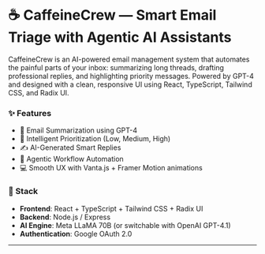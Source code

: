 # ☕ CaffeineCrew — Smart Email Triage with Agentic AI Assistants

CaffeineCrew is an AI-powered email management system that automates the painful parts of your inbox: summarizing long threads, drafting professional replies, and highlighting priority messages. Powered by GPT-4 and designed with a clean, responsive UI using React, TypeScript, Tailwind CSS, and Radix UI.

### ✨ Features
- 📩 Email Summarization using GPT-4
- 🧠 Intelligent Prioritization (Low, Medium, High)
- ✍️ AI-Generated Smart Replies
- 🎯 Agentic Workflow Automation
- 💻 Smooth UX with Vanta.js + Framer Motion animations

### 🚀 Stack
- **Frontend**: React + TypeScript + Tailwind CSS + Radix UI
- **Backend**: Node.js / Express
- **AI Engine**: Meta LLaMA 70B (or switchable with OpenAI GPT-4.1)
- **Authentication**: Google OAuth 2.0

---

